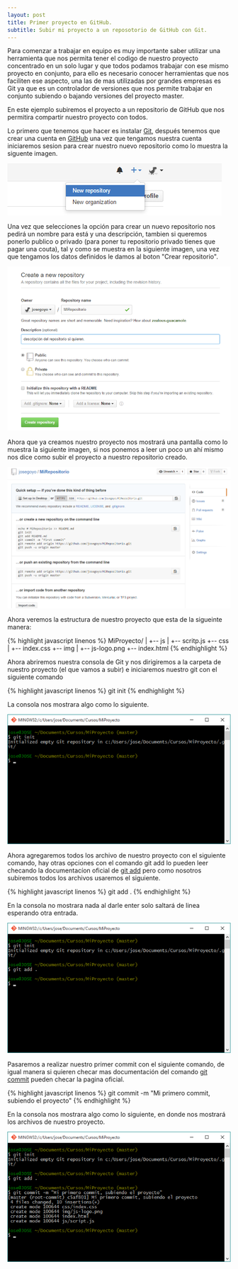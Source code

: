 ```yaml
---
layout: post
title: Primer proyecto en GitHub.
subtitle: Subir mi proyecto a un reposotorio de GitHub con Git.
---
```


Para comenzar a trabajar en equipo es muy importante saber utilizar una herramienta que nos permita
tener el codigo de nuestro proyecto concentrado en un solo lugar y que todos podamos trabajar con ese 
mismo proyecto en conjunto, para ello es necesario conocer herramientas que nos faciliten ese aspecto,
una las de mas utilizadas por grandes empresas es Git ya que es un controlador de versiones que nos permite
trabajar en conjunto subiendo o bajando versiones del proyecto master.

En este ejemplo subiremos el proyecto a un repositorio de GitHub que nos permitira compartir nuestro proyecto
con todos.

Lo primero que tenemos que hacer es instalar [Git](https://git-scm.com/downloads), después tenemos que crear
una cuenta en [GitHub](https://github.com) una vez que tengamos nuestra cuenta iniciaremos sesion para crear 
nuestro nuevo repositorio como lo muestra la siguente imagen.

![alt text](../img/GitProject/newrepo.png)

Una vez que selecciones la opción para crear un nuevo repositorio nos pedirá un nombre para está
y una descripción, tambien si queremos ponerlo publico o privado (para poner tu repositorio
privado tienes que pagar una couta), tal y como se muestra en la siguiente imagen, una vez que tengamos los datos definidos le damos al boton "Crear repositorio".

![alt text](../img/GitProject/namerep.png)

Ahora que ya creamos nuestro proyecto nos mostrará una pantalla como lo muestra la siguiente imagen, si nos
ponemos a leer un poco un ahí mismo nos dice como subir el proyecto a nuestro repositorio creado.

![alt text](../img/GitProject/3repoCreado.png)

Ahora veremos la estructura de nuestro proyecto que esta de la sigueinte manera:

{% highlight javascript linenos %}
MiProyecto/
|
+-- js
|	+-- scritp.js
+-- css
|	+-- index.css
+-- img
|	+-- js-logo.png
+-- index.html
{% endhighlight %}

Ahora abriremos nuestra consola de Git y nos dirigiremos a la carpeta de nuestro proyecto (el que vamos a subir)
e iniciaremos nuestro git con el siguiente comando 

{% highlight javascript linenos %}
git init
{% endhighlight %}

La consola nos mostrara algo como lo siguiente.

![alt text](../img/GitProject/4init.png)

Ahora agregaremos todos los archivo de nuestro proyecto con el siguiente comando, hay otras opciones con el comando
git add lo pueden leer checando la documentacíon oficial de [git add](https://git-scm.com/docs/git-add) pero
como nosotros subiremos todos los archivos usaremos el siguiente.

{% highlight javascript linenos %}
git add .
{% endhighlight %}

En la consola no mostrara nada al darle enter solo saltará de linea esperando otra entrada.

![alt text](../img/GitProject/5add.png)

Pasaremos a realizar nuestro primer commit con el siguiente comando, de igual manera si quieren checar mas documentación
del comando [git commit](https://git-scm.com/docs/git-commit) pueden checar la pagina oficial.

{% highlight javascript linenos %}
git commit -m "Mi primero commit, subiendo el proyecto"
{% endhighlight %}

En la consola nos mostrara algo como lo siguiente, en donde nos mostrará los archivos de nuestro proyecto.

![alt text](../img/GitProject/5commit.png)










